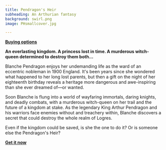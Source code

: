 ```yaml
---
title: Pendragon's Heir
subheading: An Arthurian fantasy
background: swirl.png
image: PHsmallcover.jpg

---
```


**[Buying options](https://books2read.com/u/mYge7p)**

**An everlasting kingdom. A princess lost in time. A murderous witch-queen determined to destroy them both...** 

Blanche Pendragon enjoys her undemanding life as the ward of an eccentric nobleman in 1900 England. It's been years since she wondered what happened to her long lost parents, but then a gift on the night of her eighteenth birthday reveals a heritage more dangerous and awe-inspiring than she ever dreamed of—or wanted. 

Soon Blanche is flung into a world of wayfaring immortals, daring knights, and deadly combats, with a murderous witch-queen on her trail and the future of a kingdom at stake. As the legendary King Arthur Pendragon and his warriors face enemies without and treachery within, Blanche discovers a secret that could destroy the whole realm of Logres. 

Even if the kingdom could be saved, is she the one to do it? Or is someone else the Pendragon's Heir?

**[Get it now](https://books2read.com/u/mYge7p)**
